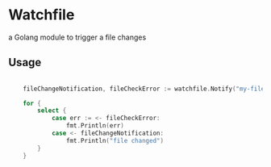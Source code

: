 # Watchfile
a Golang module to trigger a file changes

## Usage

```go
	
    fileChangeNotification, fileCheckError := watchfile.Notify("my-file.txt");

	for {
		select {
			case err := <- fileCheckError:
				fmt.Println(err)
			case <- fileChangeNotification:
				fmt.Println("file changed")
		}
	}
    
```

